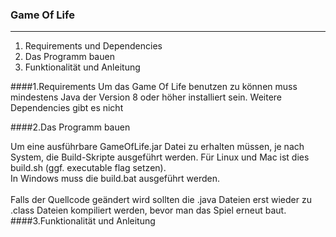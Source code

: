 ### Game Of Life
___________________

1. Requirements und Dependencies
2. Das Programm bauen
3. Funktionalität und Anleitung

####1.Requirements
Um das Game Of Life benutzen zu können muss mindestens Java der Version 8 oder 
höher installiert sein. Weitere Dependencies gibt es nicht

####2.Das Programm bauen

Um eine ausführbare GameOfLife.jar Datei zu erhalten müssen, je nach System, die Build-Skripte 
ausgeführt werden. Für Linux und Mac ist dies build.sh (ggf. executable flag setzen).<br>
In Windows muss die build.bat ausgeführt werden.<br>
<br>
Falls der Quellcode geändert wird sollten die .java Dateien erst wieder zu .class Dateien kompiliert werden, bevor
man das Spiel erneut baut.
<br>
####3.Funktionalität und Anleitung


